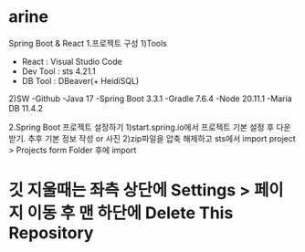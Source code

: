 # arine

Spring Boot & React
1.프로젝트 구성
1)Tools
- React : Visual Studio Code
- Dev Tool : sts 4.21.1
- DB Tool : DBeaver(+ HeidiSQL)

2)SW
-Github
-Java 17
-Spring Boot 3.3.1
-Gradle 7.6.4
-Node 20.11.1
-Maria DB 11.4.2

2.Spring Boot 프로젝트 설정하기
1)start.spring.io에서 프로젝트 기본 설정 후 다운받기.
추후 기본 정보 작성 or 사진
2)zip파일을 압축 해제하고 sts에서 import project > Projects form Folder 후에 import




# 깃 지울때는 좌측 상단에 Settings > 페이지 이동 후 맨 하단에 Delete This Repository
